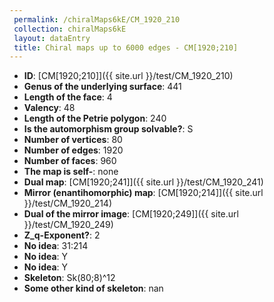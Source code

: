 ```yaml
--- 
 permalink: /chiralMaps6kE/CM_1920_210 
 collection: chiralMaps6kE
 layout: dataEntry
 title: Chiral maps up to 6000 edges - CM[1920;210]
---
```


- **ID**: [CM[1920;210]]({{ site.url }}/test/CM_1920_210)
- **Genus of the underlying surface**: 441
- **Length of the face**: 4
- **Valency**: 48
- **Length of the Petrie polygon**: 240
- **Is the automorphism group solvable?**: S
- **Number of vertices**: 80
- **Number of edges**: 1920
- **Number of faces**: 960
- **The map is self-**: none
- **Dual map**: [CM[1920;241]]({{ site.url }}/test/CM_1920_241)
- **Mirror (enantihomorphic) map**: [CM[1920;214]]({{ site.url }}/test/CM_1920_214)
- **Dual of the mirror image**: [CM[1920;249]]({{ site.url }}/test/CM_1920_249)
- **Z_q-Exponent?**: 2
- **No idea**:  31:214
- **No idea**: Y
- **No idea**: Y
- **Skeleton**: Sk(80;8)^12
- **Some other kind of skeleton**: nan
